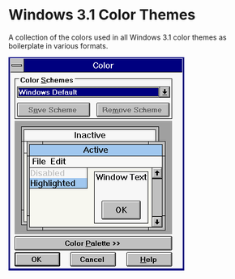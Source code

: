 # Windows 3.1 Color Themes

A collection of the colors used in all Windows 3.1 color themes as boilerplate in various formats.

![alt text](https://github.com/userexec/win31colors/blob/main/themes.gif?raw=true)